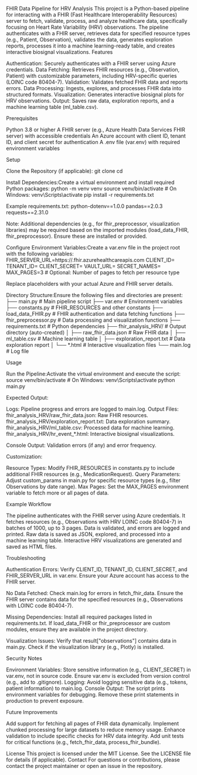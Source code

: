 FHIR Data Pipeline for HRV Analysis
This project is a Python-based pipeline for interacting with a FHIR (Fast Healthcare Interoperability Resources) server to fetch, validate, process, and analyze healthcare data, specifically focusing on Heart Rate Variability (HRV) observations. The pipeline authenticates with a FHIR server, retrieves data for specified resource types (e.g., Patient, Observation), validates the data, generates exploration reports, processes it into a machine learning-ready table, and creates interactive biosignal visualizations.
Features

Authentication: Securely authenticates with a FHIR server using Azure credentials.
Data Fetching: Retrieves FHIR resources (e.g., Observation, Patient) with customizable parameters, including HRV-specific queries (LOINC code 80404-7).
Validation: Validates fetched FHIR data and reports errors.
Data Processing: Ingests, explores, and processes FHIR data into structured formats.
Visualization: Generates interactive biosignal plots for HRV observations.
Output: Saves raw data, exploration reports, and a machine learning table (ml_table.csv).

Prerequisites

Python 3.8 or higher
A FHIR server (e.g., Azure Health Data Services FHIR server) with accessible credentials
An Azure account with client ID, tenant ID, and client secret for authentication
A .env file (var.env) with required environment variables

Setup

Clone the Repository (if applicable):
git clone <repository-url>
cd <repository-directory>


Install Dependencies:Create a virtual environment and install required Python packages:
python -m venv venv
source venv/bin/activate  # On Windows: venv\Scripts\activate
pip install -r requirements.txt

Example requirements.txt:
python-dotenv==1.0.0
pandas==2.0.3
requests==2.31.0

Note: Additional dependencies (e.g., for fhir_preprocessor, visualization libraries) may be required based on the imported modules (load_data_FHIR, fhir_preprocessor). Ensure these are installed or provided.

Configure Environment Variables:Create a var.env file in the project root with the following variables:
FHIR_SERVER_URL=https://<your-fhir-server>.fhir.azurehealthcareapis.com
CLIENT_ID=<your-azure-client-id>
TENANT_ID=<your-azure-tenant-id>
CLIENT_SECRET=<your-azure-client-secret>
VAULT_URL=<optional-vault-url>
SECRET_NAMES=<optional-secret-names>
MAX_PAGES=3  # Optional: Number of pages to fetch per resource type

Replace placeholders with your actual Azure and FHIR server details.

Directory Structure:Ensure the following files and directories are present:
├── main.py                # Main pipeline script
├── var.env                # Environment variables
├── constants.py           # FHIR_RESOURCES and other constants
├── load_data_FHIR.py      # FHIR authentication and data fetching functions
├── fhir_preprocessor.py   # Data processing and visualization functions
├── requirements.txt       # Python dependencies
├── fhir_analysis_HRV/     # Output directory (auto-created)
│   ├── raw_fhir_data.json # Raw FHIR data
│   ├── ml_table.csv       # Machine learning table
│   ├── exploration_report.txt # Data exploration report
│   └── *.html             # Interactive visualization files
└── main.log               # Log file



Usage

Run the Pipeline:Activate the virtual environment and execute the script:
source venv/bin/activate  # On Windows: venv\Scripts\activate
python main.py


Expected Output:

Logs: Pipeline progress and errors are logged to main.log.
Output Files:
fhir_analysis_HRV/raw_fhir_data.json: Raw FHIR resources.
fhir_analysis_HRV/exploration_report.txt: Data exploration summary.
fhir_analysis_HRV/ml_table.csv: Processed data for machine learning.
fhir_analysis_HRV/hr_event_*.html: Interactive biosignal visualizations.


Console Output: Validation errors (if any) and error frequency.


Customization:

Resource Types: Modify FHIR_RESOURCES in constants.py to include additional FHIR resources (e.g., MedicationRequest).
Query Parameters: Adjust custom_params in main.py for specific resource types (e.g., filter Observations by date range).
Max Pages: Set the MAX_PAGES environment variable to fetch more or all pages of data.



Example Workflow

The pipeline authenticates with the FHIR server using Azure credentials.
It fetches resources (e.g., Observations with HRV LOINC code 80404-7) in batches of 1000, up to 3 pages.
Data is validated, and errors are logged and printed.
Raw data is saved as JSON, explored, and processed into a machine learning table.
Interactive HRV visualizations are generated and saved as HTML files.

Troubleshooting

Authentication Errors:
Verify CLIENT_ID, TENANT_ID, CLIENT_SECRET, and FHIR_SERVER_URL in var.env.
Ensure your Azure account has access to the FHIR server.


No Data Fetched:
Check main.log for errors in fetch_fhir_data.
Ensure the FHIR server contains data for the specified resources (e.g., Observations with LOINC code 80404-7).


Missing Dependencies:
Install all required packages listed in requirements.txt.
If load_data_FHIR or fhir_preprocessor are custom modules, ensure they are available in the project directory.


Visualization Issues:
Verify that result["observations"] contains data in main.py.
Check if the visualization library (e.g., Plotly) is installed.



Security Notes

Environment Variables: Store sensitive information (e.g., CLIENT_SECRET) in var.env, not in source code. Ensure var.env is excluded from version control (e.g., add to .gitignore).
Logging: Avoid logging sensitive data (e.g., tokens, patient information) to main.log.
Console Output: The script prints environment variables for debugging. Remove these print statements in production to prevent exposure.

Future Improvements

Add support for fetching all pages of FHIR data dynamically.
Implement chunked processing for large datasets to reduce memory usage.
Enhance validation to include specific checks for HRV data integrity.
Add unit tests for critical functions (e.g., fetch_fhir_data, process_fhir_bundle).

License
This project is licensed under the MIT License. See the LICENSE file for details (if applicable).
Contact
For questions or contributions, please contact the project maintainer or open an issue in the repository.
